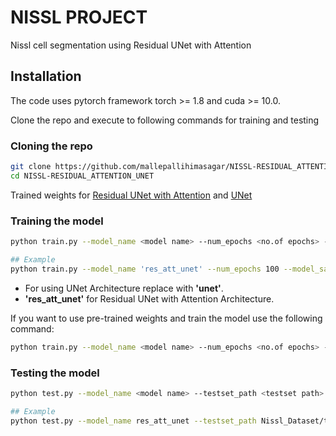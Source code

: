 # NISSL PROJECT 

 Nissl cell segmentation using Residual UNet with Attention

## Installation

The code uses pytorch framework torch >= 1.8 and cuda >= 10.0.

Clone the repo and execute to following commands for training and testing
### Cloning the repo
```bash
git clone https://github.com/mallepallihimasagar/NISSL-RESIDUAL_ATTENTION_UNET.git
cd NISSL-RESIDUAL_ATTENTION_UNET
```
Trained weights for [Residual UNet with Attention](https://drive.google.com/file/d/1-1iFeZkkYfNyGyCBgU5kydtwgoJS408I/view?usp=sharing) and [UNet](https://drive.google.com/file/d/1ov4Vzcgj8LvLDZyIanBv34hHYiwcDYei/view?usp=sharing) 
### Training the model
```bash
python train.py --model_name <model name> --num_epochs <no.of epochs> --model_save_path <filename.pt>

## Example
python train.py --model_name 'res_att_unet' --num_epochs 100 --model_save_path resunet.pt
```
- For using UNet Architecture replace <model name> with **'unet'**.
- <model name> **'res_att_unet'** for Residual UNet with Attention Architecture.

If you want to use pre-trained weights and train the model use the following command:
```bash
python train.py --model_name <model name> --num_epochs <no.of epochs> --model_save_path <filename.pt> --weights <path to pretraind weights (.pt file)>
```

### Testing the model
```bash
python test.py --model_name <model name> --testset_path <testset path> --output <out folder> --weights <trained weights>

## Example
python test.py --model_name res_att_unet --testset_path Nissl_Dataset/test --output resattunet_out --weights resunet.pt
```
